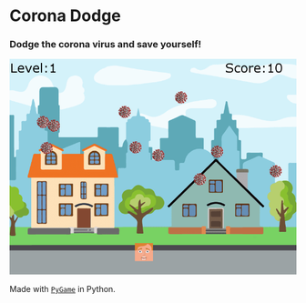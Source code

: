 # Corona Dodge

### Dodge the corona virus and save yourself!

<img src="gameplay.png" alt="gameplay" width=650>

Made with [`PyGame`](https://pypi.org/project/pygame/) in Python.
